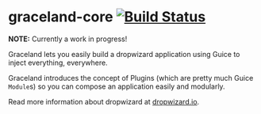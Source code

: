 graceland-core [![Build Status](https://travis-ci.org/jmcampanini/graceland-core.png?branch=master)](https://travis-ci.org/jmcampanini/graceland-core)
==============

**NOTE:** Currently a work in progress!

Graceland lets you easily build a dropwizard application using Guice to inject everything, everywhere.

Graceland introduces the concept of Plugins (which are pretty much Guice `Module`s) so you can compose an application
easily and modularly.

Read more information about dropwizard at [dropwizard.io](http://www.dropwizard.io).
